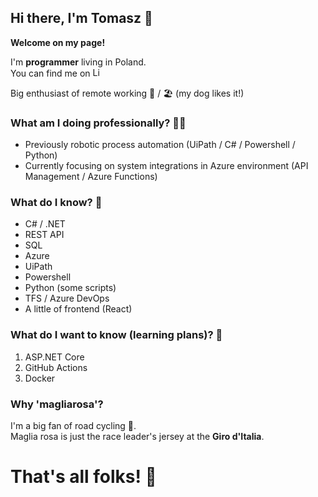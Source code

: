 ## Hi there, I'm Tomasz 👋

**Welcome on my page!**

I'm **programmer** living in Poland.  
You can find me on <a href="https://www.linkedin.com/in/tomaszmakowski/"><img src="https://cdn-icons-png.flaticon.com/512/174/174857.png" alt="LinkedIn" width="15"/></a>

Big enthusiast of remote working 🏡 / 🏖️ (my dog likes it!)

### What am I doing professionally? 👷‍♂️
* Previously robotic process automation (UiPath / C# / Powershell / Python)
* Currently focusing on system integrations in Azure environment (API Management / Azure Functions)

### What do I know? 🧠
* C# / .NET
* REST API
* SQL
* Azure
* UiPath
* Powershell
* Python (some scripts)
* TFS / Azure DevOps
* A little of frontend (React)


### What do I want to know (learning plans)? 📖
1. ASP.NET Core
2. GitHub Actions
3. Docker

### Why 'magliarosa'?
I'm a big fan of road cycling 🚴.  
Maglia rosa is just the race leader's jersey at the **Giro d'Italia**.

# **That's all folks!** 🥕

<!--
**magliarosa/magliarosa** is a ✨ _special_ ✨ repository because its `README.md` (this file) appears on your GitHub profile.

Here are some ideas to get you started:

- 🔭 I’m currently working on ...
- 🌱 I’m currently learning ...
- 👯 I’m looking to collaborate on ...
- 🤔 I’m looking for help with ...
- 💬 Ask me about ...
- 📫 How to reach me: ...
- 😄 Pronouns: ...
- ⚡ Fun fact: ...
-->
